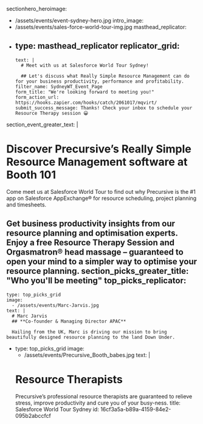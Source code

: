 sectionhero_heroimage:
  - /assets/events/event-sydney-hero.jpg
intro_image:
  - /assets/events/sales-force-world-tour-img.jpg
masthead_replicator:
  - 
    type: masthead_replicator
    replicator_grid:
      - 
        text: |
          # Meet with us at Salesforce World Tour Sydney!
          
          ## Let's discuss what Really Simple Resource Management can do for your business productivity, performance and profitability.
        filter_name: SydneyWT_Event_Page
        form_title: "We're looking forward to meeting you!"
        form_action_url: https://hooks.zapier.com/hooks/catch/2061017/mqvirt/
        submit_success_message: Thanks! Check your inbox to schedule your Resource Therapy session 😀
section_event_greater_text: |
  # Discover Precursive’s Really Simple Resource Management software at Booth 101
  
  Come meet us at Salesforce World Tour to find out why Precursive is the #1 app on Salesforce AppExchange® for resource scheduling, project planning and timesheets.
  
  Get business productivity insights from our resource planning and optimisation experts. Enjoy a free Resource Therapy Session and Orgasmatron® head massage – guaranteed to open your mind to a simpler way to optimise your resource planning.
section_picks_greater_title: "Who you'll be meeting"
top_picks_replicator:
  - 
    type: top_picks_grid
    image:
      - /assets/events/Marc-Jarvis.jpg
    text: |
      # Marc Jarvis
      ## **Co-founder & Managing Director APAC**
      
      Hailing from the UK, Marc is driving our mission to bring beautifully designed resource planning to the land Down Under.
  - 
    type: top_picks_grid
    image:
      - /assets/events/Precursive_Booth_babes.jpg
    text: |
      # Resource Therapists
      Precursive’s professional resource therapists are guaranteed to relieve stress, improve productivity and cure you of your busy-ness.
title: Salesforce World Tour Sydney
id: 16cf3a5a-b89a-4159-84e2-095b2abccfcf
